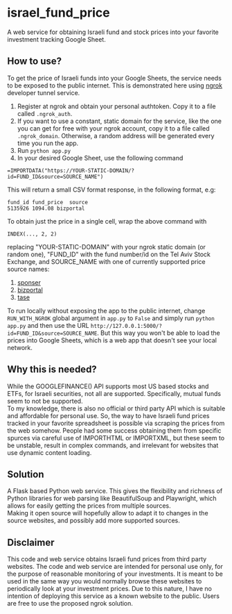 # israel_fund_price
A web service for obtaining Israeli fund and stock prices into your favorite investment tracking Google Sheet.

## How to use?
To get the price of Israeli funds into your Google Sheets, the service needs to be exposed to the public internet. This is demonstrated here using [ngrok](https://ngrok.com) developer tunnel service.  
1. Register at ngrok and obtain your personal authtoken. Copy it to a file called `.ngrok_auth`.  
2. If you want to use a constant, static domain for the service, like the one you can get for free with your ngrok account, copy it to a file called `.ngrok_domain`. Otherwise, a random address will be generated every time you run the app.
3. Run `python app.py`  
4. In your desired Google Sheet, use the following command

```
=IMPORTDATA("https://YOUR-STATIC-DOMAIN/?id=FUND_ID&source=SOURCE_NAME")
```  
This will return a small CSV format response, in the following format, e.g:
```
fund_id	fund_price	source
5135926	1094.08	bizportal
```
To obtain just the price in a single cell, wrap the above command with
```
INDEX(..., 2, 2)
```
replacing "YOUR-STATIC-DOMAIN" with your ngrok static domain (or random one), "FUND_ID" with the fund number/id on the Tel Aviv Stock Exchange, and SOURCE_NAME with one of currently supported price source names:
1. [sponser](https://www.sponser.co.il)
2. [bizportal](https://www.bizportal.co.il)
3. [tase](https://www.tase.co.il)

To run locally without exposing the app to the public internet, change `RUN_WITH_NGROK` global argument in `app.py` to `False` and simply run `python app.py` and then use the URL `http://127.0.0.1:5000/?id=FUND_ID&source=SOURCE_NAME`. But this way you won't be able to load the prices into Google Sheets, which is a web app that doesn't see your local network.

## Why this is needed?
While the GOOGLEFINANCE() API supports most US based stocks and ETFs, for Israeli securities, not all are supported. Specifically, mutual funds seem to not be supported.  
To my knowledge, there is also no official or third party API which is suitable and affordable for personal use.
So, the way to have Israeli fund prices tracked in your favorite spreadsheet is possible via scraping the prices from the web somehow. People had some success obtaining them from specific spurces via careful use of IMPORTHTML or IMPORTXML, but these seem to be unstable, result in complex commands, and irrelevant for websites that use dynamic content loading.

## Solution
A Flask based Python web service. This gives the flexibility and richness of Python libraries for web parsing like BeautifulSoup and Playwright, which allows for easily getting the prices from multiple sources.  
Making it open source will hopefully allow to adapt it to changes in the source websites, and possibly add more supported sources.

## Disclaimer
This code and web service obtains Israeli fund prices from third party websites. The code and web service are intended for personal use only, for the purpose of reasonable monitoring of your investments. It is meant to be used in the same way you would normally browse these websites to periodically look at your investment prices. Due to this nature, I have no intention of deploying this service as a known website to the public. Users are free to use the proposed ngrok solution.